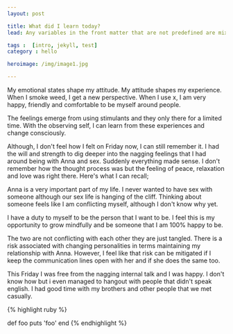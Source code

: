 ```yaml
---
layout: post

title: What did I learn today?
lead: Any variables in the front matter that are not predefined are mixed into the data. 

tags :  [intro, jekyll, test]
category : hello

heroimage: /img/image1.jpg

---
```


My emotional states shape my attitude. My attitude shapes my experience. When I smoke weed, I get a new perspective. When I use x, I am very happy, friendly and comfortable to be myself around people.

The feelings emerge from using stimulants and they only there for a limited time. With the observing self, I can learn from these experiences and change consciously.

Although, I don't feel how I felt on Friday now, I can still remember it. I had the will and strength to dig deeper into the nagging feelings that I had around being with Anna and sex. Suddenly everything made sense. I don't remember how the thought process was but the feeling of peace, relaxation and love was right there. Here's what I can recall;

Anna is a very important part of my life. I never wanted to have sex with someone although our sex life is hanging of the cliff. Thinking about someone feels like I am conflicting myself, although I don't know why yet.

I have a duty to myself to be the person that I want to be. I feel this is my opportunity to grow mindfully and be someone that I am 100% happy to be.

The two are not conflicting with each other they are just tangled. There is a risk associated with changing personalities in terms maintaining my relationship with Anna. However, I feel like that risk can be mitigated if I keep the communication lines open with her and if she does the same too.

This Friday I was free from the nagging internal talk and I was happy. I don't know how but i even managed to hangout with people that didn't speak english. I had good time with my brothers and other people that we met casually.

{% highlight ruby %}
<html>
	def foo
  puts 'foo'
end
{% endhighlight %}

